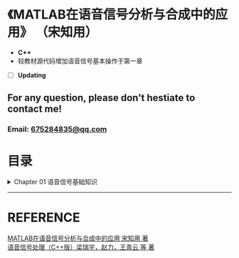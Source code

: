 # 《MATLAB在语音信号分析与合成中的应用》 （宋知用）

- **C++**
- 较教材源代码增加语音信号基本操作于第一章
- [ ] **Updating**

## For any question, please don't hestiate to contact me!

### Email: 675284835@qq.com

# 目录

<details> 
<summary>Chapter 01 语音信号基础知识</summary> <p style="text-align:left">
<a href ="./Chapter01_AduioFundamental/Chapter01_AduioFundamental/audioread.cpp">1.1 语音信号的读取</a> <br>
<a href ="./Chapter01_AduioFundamental/Chapter01_AduioFundamental/audioplot.cpp">1.2 语音信号波形的绘制</a> <br>
</p></details>




------

# REFERENCE

[MATLAB在语音信号分析与合成中的应用 宋知用 著](https://item.jd.com/12271572.html) <br> 
[语音信号处理（C++版）梁瑞宇，赵力，王青云 等 著](https://item.jd.com/12313550.html) <br> 

